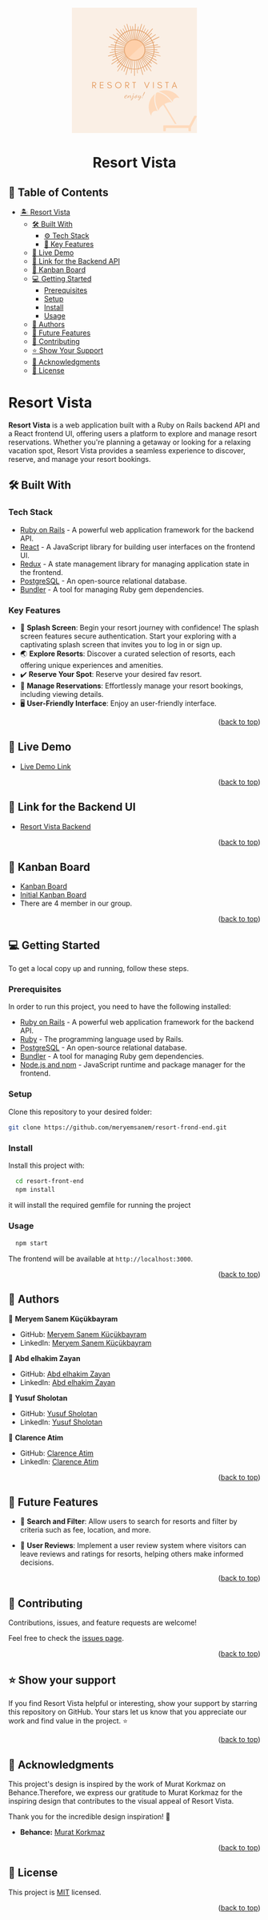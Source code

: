 <a name="readme-top"></a>

<div align="center">
  <br/>
 <img src="resort-app.png" alt="Resort Vista Logo" width="250" height="250"/>
  <h1><b>Resort Vista</b></h1>
</div>

<!-- TABLE OF CONTENTS -->

## 📗 Table of Contents

- [🏝️ Resort Vista](#about-project)
  - [🛠️ Built With](#built-with)
     - [⚙️ Tech Stack](#tech-stack)
     - [🌟 Key Features](#key-features)
  - [🚀 Live Demo](#live-demo)
  - [🔗 Link for the Backend API](#backend)
  - [🔗 Kanban Board](#kanban)
  - [💻 Getting Started](#getting-started)
    - [Prerequisites](#prerequisites)
    - [Setup](#setup)
    - [Install](#install)
    - [Usage](#usage)
  - [👥 Authors](#authors)
  - [🔭 Future Features](#future-features)
  - [🤝 Contributing](#contributing)
  - [⭐️ Show Your Support](#️show-your-support)
  - [🙏 Acknowledgments](#acknowledgments)
  - [📝 License](#license)

<!-- ABOUT PROJECT -->

# Resort Vista <a name="about-project"></a>

**Resort Vista** is a web application built with a Ruby on Rails backend API and a React frontend UI, offering users a platform to explore and manage resort reservations. Whether you're planning a getaway or looking for a relaxing vacation spot, Resort Vista provides a seamless experience to discover, reserve, and manage your resort bookings.

## 🛠 Built With <a name="built-with"></a>

### Tech Stack <a name="tech-stack"></a>

- [Ruby on Rails](https://rubyonrails.org) - A powerful web application framework for the backend API.
- [React](https://reactjs.org) - A JavaScript library for building user interfaces on the frontend UI.
- [Redux](https://redux.js.org/) - A state management library for managing application state in the frontend.
- [PostgreSQL](https://www.postgresql.org) - An open-source relational database.
- [Bundler](https://bundler.io) - A tool for managing Ruby gem dependencies.

<!-- FEATURES -->

### Key Features <a name="key-features"></a>

- 🔐 **Splash Screen**: Begin your resort journey with confidence! The splash screen features secure authentication. Start your exploring with a captivating splash screen that invites you to log in or sign up.
- 🌏 **Explore Resorts**: Discover a curated selection of resorts, each offering unique experiences and amenities.
- ✔️ **Reserve Your Spot**: Reserve your desired fav resort.
- 📅 **Manage Reservations**: Effortlessly manage your resort bookings, including viewing details.
- 🖥️ **User-Friendly Interface**: Enjoy an user-friendly interface.

<p align="right">(<a href="#readme-top">back to top</a>)</p>

<!-- LIVE DEMO -->
## 🚀 Live Demo <a name="live-demo"></a>
- [Live Demo Link](https://resortvista.onrender.com/)

<p align="right">(<a href="#readme-top">back to top</a>)</p>

<!-- BACKEND -->

## 🔗 Link for the Backend UI <a name="backend"></a>

- [Resort Vista Backend](https://github.com/meryemsanem/resort-back-end)

<p align="right">(<a href="#readme-top">back to top</a>)</p>

<!-- KANBAN -->

## 🔗 Kanban Board <a name="kanban"></a>

- [Kanban Board](https://github.com/meryemsanem/resort-back-end/projects/1)
- [Initial Kanban Board](https://user-images.githubusercontent.com/82718562/279994279-135a04c3-6cc8-4814-a12b-964653967c82.png)
- There are 4 member in our group.

<p align="right">(<a href="#readme-top">back to top</a>)</p>

<!-- GETTING STARTED -->

## 💻 Getting Started <a name="getting-started"></a>

To get a local copy up and running, follow these steps.

### Prerequisites

In order to run this project, you need to have the following installed:

- [Ruby on Rails](https://rubyonrails.org) - A powerful web application framework for the backend API.
- [Ruby](https://www.ruby-lang.org/en/) - The programming language used by Rails.
- [PostgreSQL](https://www.postgresql.org) - An open-source relational database.
- [Bundler](https://bundler.io) - A tool for managing Ruby gem dependencies.
- [Node.js and npm](https://nodejs.org) - JavaScript runtime and package manager for the frontend.

### Setup

Clone this repository to your desired folder:

```bash
git clone https://github.com/meryemsanem/resort-frond-end.git
```

### Install

Install this project with:

```bash
  cd resort-front-end
  npm install
```

it will install the required gemfile for running the project

### Usage

```bash
  npm start
```
The frontend will be available at `http://localhost:3000`.
<p align="right">(<a href="#readme-top">back to top</a>)</p>

<!-- AUTHORS -->

## 👥 Authors <a name="authors"></a>

👤 **Meryem Sanem Küçükbayram**

- GitHub: [Meryem Sanem Küçükbayram](https://github.com/meryemsanem)
- LinkedIn: [Meryem Sanem Küçükbayram](https://www.linkedin.com/in/meryemsanemkucukbayram/)

👤 **Abd elhakim Zayan**

- GitHub: [Abd elhakim Zayan](https://github.com/abdozayan12)
- LinkedIn: [Abd elhakim Zayan](https://www.linkedin.com/in/abdozayan/)


👤 **Yusuf Sholotan**

- GitHub: [Yusuf Sholotan](https://github.com/yin-ka)
- LinkedIn: [Yusuf Sholotan](https://www.linkedin.com/in/yusuf-sholotan/)

👤 **Clarence Atim**

- GitHub: [Clarence Atim](https://github.com/ClarenceAtim)
- LinkedIn: [Clarence Atim](https://www.linkedin.com/in/tegum-clarence-615b58200)

<p align="right">(<a href="#readme-top">back to top</a>)</p>

<!-- FUTURE FEATURES -->

## 🔭 Future Features <a name="future-features"></a>

- 🔎 **Search and Filter**: Allow users to search for resorts and filter by criteria such as fee, location, and more.

- 💬 **User Reviews**: Implement a user review system where visitors can leave reviews and ratings for resorts, helping others make informed decisions.


<p align="right">(<a href="#readme-top">back to top</a>)</p>

<!-- CONTRIBUTING -->

## 🤝 Contributing <a name="contributing"></a>

Contributions, issues, and feature requests are welcome!

Feel free to check the [issues page](https://github.com/meryemsanem/resort-front-end/issues).

<p align="right">(<a href="#readme-top">back to top</a>)</p>

<!-- SUPPORT -->

## ⭐️ Show your support <a name="support"></a>

If you find Resort Vista helpful or interesting, show your support by starring this repository on GitHub. Your stars let us know that you appreciate our work and find value in the project. ⭐️


<p align="right">(<a href="#readme-top">back to top</a>)</p>

<!-- ACKNOWLEDGEMENTS -->

## 🙏 Acknowledgments <a name="acknowledgements"></a>

This project's design is inspired by the work of Murat Korkmaz on Behance.Therefore, we express our gratitude to Murat Korkmaz for the inspiring design that contributes to the visual appeal of Resort Vista.

Thank you for the incredible design inspiration! 🙏

- **Behance:** [Murat Korkmaz](https://www.behance.net/muratk)
<p align="right">(<a href="#readme-top">back to top</a>)</p>

<!-- LICENSE -->

## 📝 License <a name="license"></a>

This project is [MIT](./LICENSE) licensed.

<p align="right">(<a href="#readme-top">back to top</a>)</p>
